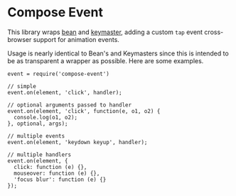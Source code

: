 # Compose Event

This library wraps [bean](https://github.com/fat/bean) and [keymaster](https://github.com/madrobby/keymaster), adding a custom `tap` event cross-browser support for animation events.

Usage is nearly identical to Bean's and Keymasters since this is intended to be as transparent a wrapper as possible. Here are some examples.

```
event = require('compose-event')

// simple
event.on(element, 'click', handler);

// optional arguments passed to handler
event.on(element, 'click', function(e, o1, o2) {
  console.log(o1, o2);
}, optional, args);

// multiple events
event.on(element, 'keydown keyup', handler);

// multiple handlers
event.on(element, {
  click: function (e) {},
  mouseover: function (e) {},
  'focus blur': function (e) {}
});
```
